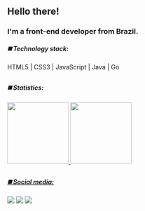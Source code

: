 <h2> Hello there! </h2>

<h3> I'm a front-end developer from Brazil.</h3>



 <h4> <i> ◼️ Technology stack:</i> </h4>  

HTML5 | CSS3 | JavaScript | Java | Go
  
  ##


<div>
 <h4> <i> ◼️ Statistics: </i> </h4> 
  <a href="https://github.com/renanmainardes">
  <img height="140em" src="https://github-readme-stats.vercel.app/api?username=renanmainardes&show_icons=true&theme=buefy&include_all_commits=true&count_private=true"/>
  <img height="140em" src="https://github-readme-stats.vercel.app/api/top-langs/?username=renanmainardes&layout=compact&langs_count=7&theme=buefy"/>
</div>
  

  
  
  
  ##
  <h4> <i> ◼️ Social media: </i> </h4>  
  <div> 
     <a href="https://www.linkedin.com/in/renanmainardes/" target="_blank"><img src="https://img.shields.io/badge/-LinkedIn-%230077B5?style=for-the-badge&logo=linkedin&logoColor=white" target="_blank"></a> 
    <a href="https://www.instagram.com/renanmainardes/" target="_blank"><img src="https://img.shields.io/badge/-Instagram-%23E4405F?style=for-the-badge&logo=instagram&logoColor=white" target="_blank"></a> 
  <a href="https://www.youtube.com/channel/UCNH9D0T_dTvQAtYpQ3HysgA" target="_blank"><img src="https://img.shields.io/badge/YouTube-FF0000?style=for-the-badge&logo=youtube&logoColor=white" target="_blank"></a>
 

 
 </div>
